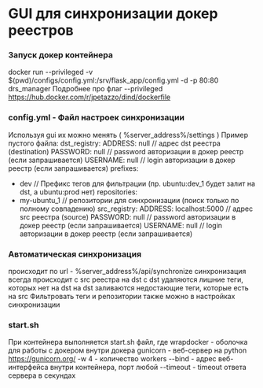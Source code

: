 # GUI для синхронизации докер реестров

### Запуск докер контейнера 
docker run --privileged -v $(pwd)/configs/config.yml:/srv/flask_app/config.yml -d -p 80:80 drs_manager 
Подробнее про флаг --privileged https://hub.docker.com/r/jpetazzo/dind/dockerfile

### config.yml - Файл настроек синхронизации
Используя gui их можно менять ( %server_address%/settings )
Пример пустого файла:
dst_registry:
  ADDRESS: null // адрес dst реестра (destination)
  PASSWORD: null  // password авторизации в докер реестр (если запрашивается)
  USERNAME: null // login авторизации в докер реестр (если запрашивается)
prefixes:
- dev // Префикс тегов для фильтрации (пр. ubuntu:dev_1 будет залит на dst, а ubuntu:prod нет) 
repositories:
- my-ubuntu_1 // репозитории для синхронизации (поиск только по полному совпадению)
src_registry:
  ADDRESS: localhost:5000 // адрес src реестра (source)
  PASSWORD: null // password авторизации в докер реестр (если запрашивается)
  USERNAME: null // login авторизации в докер реестр (если запрашивается)

### Автоматическая синхронизация 
происходит по url - %server_address%/api/synchronize
синхронизация всегда происходит с src реестра на dst
с dst удаляются лишние теги, которых нет на dst
на dst заливаются недостающие теги, которые есть на src
Фильтровать теги и репозитории также можно в настройках синхронизации

### start.sh
При контейнера выполняется start.sh файл, где
wrapdocker - оболочка для работы с докером внутри докера
gunicorn - веб-сервер на python https://gunicorn.org/
-w 4 - количество workers
--bind - адрес веб-интерфейса внутри контейнера, порт любой
--timeout - timeout ответа сервера в секундах
